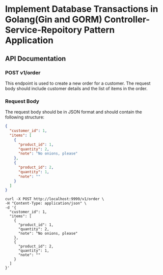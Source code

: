 
# Implement Database Transactions in  Golang(Gin and GORM) Controller-Service-Repoitory Pattern Application

## API Documentation

### POST v1/order

This endpoint is used to create a new order for a customer. The request body should include customer details and the list of items in the order.

### Request Body

The request body should be in JSON format and should contain the following structure:

```json
{
  "customer_id": 1,
  "items": [
    {
      "product_id": 1,
      "quantity": 2,
      "note": "No onions, please"
    },
    {
      "product_id": 2,
      "quantity": 1,
      "note": ""
    }
  ]
}
``` 

```shell
curl -X POST http://localhost:9999/v1/order \
-H "Content-Type: application/json" \
-d '{
  "customer_id": 1,
  "items": [
    {
      "product_id": 1,
      "quantity": 2,
      "note": "No onions, please"
    },
    {
      "product_id": 2,
      "quantity": 1,
      "note": ""
    }
  ]
}'

```